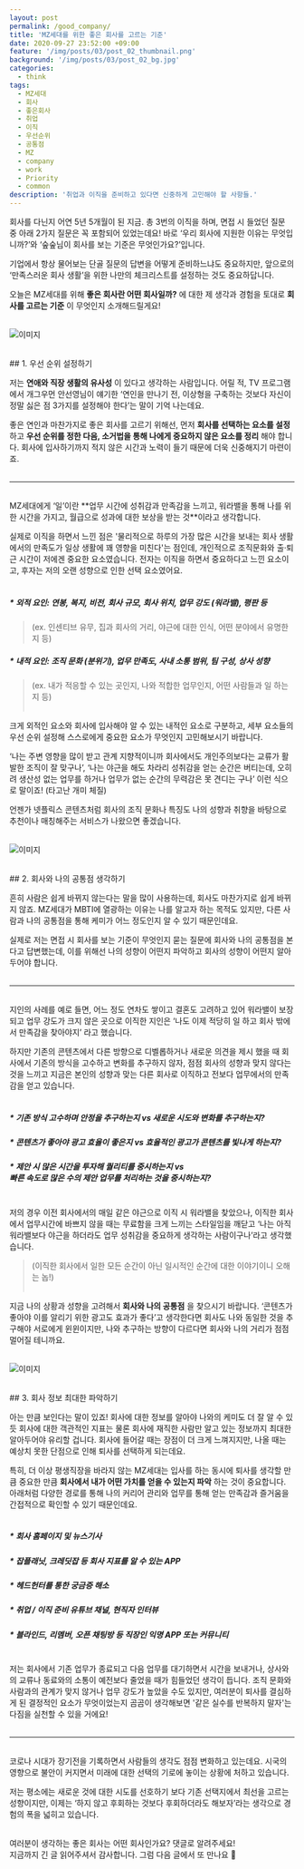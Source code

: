 ```yaml
---
layout: post
permalink: /good_company/
title: 'MZ세대를 위한 좋은 회사를 고르는 기준'
date: 2020-09-27 23:52:00 +09:00
feature: '/img/posts/03/post_02_thumbnail.png'
background: '/img/posts/03/post_02_bg.jpg'
categories:
  - think
tags:
  - MZ세대
  - 회사
  - 좋은회사
  - 취업
  - 이직
  - 우선순위
  - 공통점
  - MZ
  - company
  - work
  - Priority
  - common
description: '취업과 이직을 준비하고 있다면 신중하게 고민해야 할 사항들.'
---
```


회사를 다닌지 어연 5년 5개월이 된 지금. 총 3번의 이직을 하며, 면접 시 들었던 질문 중 아래 2가지 질문은 꼭 포함되어 있었는데요! 바로 ‘우리 회사에 지원한 이유는 무엇입니까?’와 ‘숲숲님이 회사를 보는 기준은 무엇인가요?’입니다. <br>

기업에서 항상 물어보는 단골 질문의 답변을 어떻게 준비하느냐도 중요하지만, 앞으로의 ‘만족스러운 회사 생활’을 위한 나만의 체크리스트를 설정하는 것도 중요하답니다. <br>

오늘은 MZ세대를 위해 **좋은 회사란 어떤 회사일까?** 에 대한 제 생각과 경험을 토대로 **회사를 고르는 기준** 이 무엇인지 소개해드릴게요! <br><br>


![이미지](/img/posts/03/01.jpg)

<br>
## 1. 우선 순위 설정하기

저는 **연애와 직장 생활의 유사성** 이 있다고 생각하는 사람입니다. 어릴 적, TV 프로그램에서 개그우먼 안선영님이 얘기한 ‘연인을 만나기 전, 이상형을 구축하는 것보다 자신이 정말 싫은 점 3가지를 설정해야 한다’는 말이 기억 나는데요. <br>

좋은 연인과 마찬가지로 좋은 회사를 고르기 위해선, 먼저 **회사를 선택하는 요소를 설정** 하고 **우선 순위를 정한 다음, 소거법을 통해 나에게 중요하지 않은 요소를 정리** 해야 합니다. 회사에 입사하기까지 적지 않은 시간과 노력이 들기 때문에 더욱 신중해지기 마련이죠. <br><br>

---
<br>
MZ세대에게 ‘일’이란 **업무 시간에 성취감과 만족감을 느끼고, 워라밸을 통해 나를 위한 시간을 가지고, 월급으로 성과에 대한 보상을 받는 것**이라고 생각합니다. <br>

실제로 이직을 하면서 느낀 점은 '물리적으로 하루의 가장 많은 시간을 보내는 회사 생활에서의 만족도가 일상 생활에 꽤 영향을 미친다'는 점인데, 개인적으로 조직문화와 출·퇴근 시간이 저에겐 중요한 요소였습니다. 전자는 이직을 하면서 중요하다고 느낀 요소이고, 후자는 저의 오랜 성향으로 인한 선택 요소였어요. <br><br>

##### * 외적 요인: 연봉, 복지, 비전, 회사 규모, 회사 위치, 업무 강도 (워라밸), 평판 등 <br>
> (ex. 인센티브 유무, 집과 회사의 거리, 야근에 대한 인식, 어떤 분야에서 유명한지 등) <br>

##### * 내적 요인: 조직 문화 (분위기), 업무 만족도, 사내 소통 범위, 팀 구성, 상사 성향 <br>
> (ex. 내가 적응할 수 있는 곳인지, 나와 적합한 업무인지, 어떤 사람들과 일 하는지 등) <br><br>

크게 외적인 요소와 회사에 입사해야 알 수 있는 내적인 요소로 구분하고, 세부 요소들의 우선 순위 설정해 스스로에게 중요한 요소가 무엇인지 고민해보시기 바랍니다. <br>

‘나는 주변 영향을 많이 받고 관계 지향적이니까 회사에서도 개인주의보다는 교류가 활발한 조직이 잘 맞구나’, ‘나는 야근을 해도 차라리 성취감을 얻는 순간은 버티는데, 오히려 생산성 없는 업무를 하거나 업무가 없는 순간의 무력감은 못 견디는 구나’ 이런 식으로 말이죠! (타고난 개미 체질) <br>

언젠가 넷플릭스 콘텐츠처럼 회사의 조직 문화나 특징도 나의 성향과 취향을 바탕으로 추천이나 매칭해주는 서비스가 나왔으면 좋겠습니다. <br><br>

![이미지](/img/posts/03/02.jpg)

<br>
## 2. 회사와 나의 공통점 생각하기

흔히 사람은 쉽게 바뀌지 않는다는 말을 많이 사용하는데, 회사도 마찬가지로 쉽게 바뀌지 않죠. MZ세대가 MBTI에 열광하는 이유는 나를 알고자 하는 목적도 있지만, 다른 사람과 나의 공통점을 통해 케미가 어느 정도인지 알 수 있기 때문인데요. <br>

실제로 저는 면접 시 회사를 보는 기준이 무엇인지 묻는 질문에 회사와 나의 공통점을 본다고 답변했는데, 이를 위해선 나의 성향이 어떤지 파악하고 회사의 성향이 어떤지 알아두어야 합니다. <br><br>

---
<br>
지인의 사례를 예로 들면, 어느 정도 연차도 쌓이고 결혼도 고려하고 있어 워라밸이 보장되고 업무 강도가 크지 않은 곳으로 이직한 지인은 ‘나도 이제 적당히 일 하고 회사 밖에서 만족감을 찾아야지’ 라고 했습니다. <br>

하지만 기존의 콘텐츠에서 다른 방향으로 디벨롭하거나 새로운 의견을 제시 했을 때 회사에서 기존의 방식을 고수하고 변화를 추구하지 않자, 점점 회사의 성향과 맞지 않다는 것을 느끼고 지금은 본인의 성향과 맞는 다른 회사로 이직하고 전보다 업무에서의 만족감을 얻고 있습니다. <br><br>

##### * 기존 방식  고수하며 안정을 추구하는지 vs 새로운 시도와 변화를 추구하는지? <br>
##### * 콘텐츠가 좋아야 광고 효율이 좋은지 vs 효율적인 광고가 콘텐츠를 빛나게 하는지? <br>
##### * 제안 시 많은 시간을 투자해 퀄리티를 중시하는지 vs <br> 빠른 속도로 많은 수의 제안 업무를 처리하는 것을 중시하는지? <br><br>

저의 경우 이전 회사에서의 매일 같은 야근으로 이직 시 워라밸을 찾았으나, 이직한 회사에서 업무시간에 바쁘지 않을 때는 무료함을 크게 느끼는 스타일임을 깨닫고 ‘나는 아직 워라밸보다 야근을 하더라도 업무 성취감을 중요하게 생각하는 사람이구나’라고 생각했습니다.
> (이직한 회사에서 일한 모든 순간이 아닌 일시적인 순간에 대한 이야기이니 오해는 놉!) <br><br>

지금 나의 상황과 성향을 고려해서 **회사와 나의 공통점** 을 찾으시기 바랍니다. ‘콘텐츠가 좋아야 이를 알리기 위한 광고도 효과가 좋다’고 생각한다면 회사도 나와 동일한 것을 추구해야 서로에게 윈윈이지만, 나와 추구하는 방향이 다르다면 회사와 나의 거리가 점점 멀어질 테니까요. <br><br>

![이미지](/img/posts/03/03.jpg)

<br>
## 3. 회사 정보 최대한 파악하기

아는 만큼 보인다는 말이 있죠! 회사에 대한 정보를 알아야 나와의 케미도 더 잘 알 수 있듯 회사에 대한 객관적인 지표는 물론 회사에 재직한 사람만 알고 있는 정보까지 최대한 알아두어야 유리할 겁니다. 회사에 들어갈 때는 장점이 더 크게 느껴지지만, 나올 때는 예상치 못한 단점으로 인해 퇴사를 선택하게 되는데요. <br>

특히, 더 이상 평생직장을 바라지 않는 MZ세대는 입사를 하는 동시에 퇴사를 생각할 만큼 중요한 만큼 **회사에서 내가 어떤 가치를 얻을 수 있는지 파악** 하는 것이 중요합니다. 아래처럼 다양한 경로를 통해 나의 커리어 관리와 업무를 통해 얻는 만족감과 즐거움을 간접적으로 확인할 수 있기 때문인데요. <br><br>

##### * 회사 홈페이지 및 뉴스기사 <br>
##### * 잡플래닛, 크레딧잡 등 회사 지표를 알 수 있는 APP <br>
##### * 헤드헌터를 통한 궁금증 해소 <br>
##### * 취업 / 이직 준비 유튜브 채널, 현직자 인터뷰 <br>
##### * 블라인드, 리멤버, 오픈 채팅방 등 직장인 익명 APP 또는 커뮤니티 <br><br>

저는 회사에서 기존 업무가 종료되고 다음 업무를 대기하면서 시간을 보내거나, 상사와의 교류나 동료와의 소통이 예전보다 줄었을 때가 힘들었던 생각이 듭니다. 조직 문화와 사람과의 관계가 맞지 않거나 업무 강도가 높았을 수도 있지만, 여러분이 퇴사를 결심하게 된 결정적인 요소가 무엇이었는지 곰곰이 생각해보면 '같은 실수를 반복하지 말자'는 다짐을 실천할 수 있을 거에요! <br><br>

---
<br>
코로나 시대가 장기전을 기록하면서 사람들의 생각도 점점 변화하고 있는데요. 시국의 영향으로 불안이 커지면서 미래에 대한 선택의 기로에 놓이는 상황에 처하고 있습니다. <br>

저는 평소에는 새로운 것에 대한 시도를 선호하기 보다 기존 선택지에서 최선을 고르는 성향이지만, 이제는 ‘하지 않고 후회하는 것보다 후회하더라도 해보자’라는 생각으로 경험의 폭을 넓히고 있습니다. <br><br>

여러분이 생각하는 좋은 회사는 어떤 회사인가요? 댓글로 알려주세요! <br>
지금까지 긴 글 읽어주셔서 감사합니다. 그럼 다음 글에서 또 만나요 👋 <br><br>
